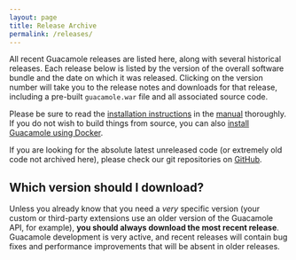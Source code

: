 ```yaml
---
layout: page 
title: Release Archive
permalink: /releases/
---
```


All recent Guacamole releases are listed here, along with several historical releases. Each release below is listed by the version of the overall software bundle and the date on which it was released. Clicking on the version number will take you to the release notes and downloads for that release, including a pre-built `guacamole.war` file and all associated source code.

Please be sure to read the [installation instructions](/doc/gug/installing-guacamole.html) in the [manual](/doc/gug/) thoroughly. If you do not wish to build things from source, you can also [install Guacamole using Docker](/doc/gug/guacamole-docker.html).

If you are looking for the absolute latest unreleased code (or extremely old code not archived here), please check our git repositories on [GitHub](https://github.com/glyptodon/).

Which version should I download?
------------------------------------------------

Unless you already know that you need a *very* specific version (your custom or third-party extensions use an older version of the Guacamole API, for example), **you should always download the most recent release**. Guacamole development is very active, and recent releases will contain bug fixes and performance improvements that will be absent in older releases.


